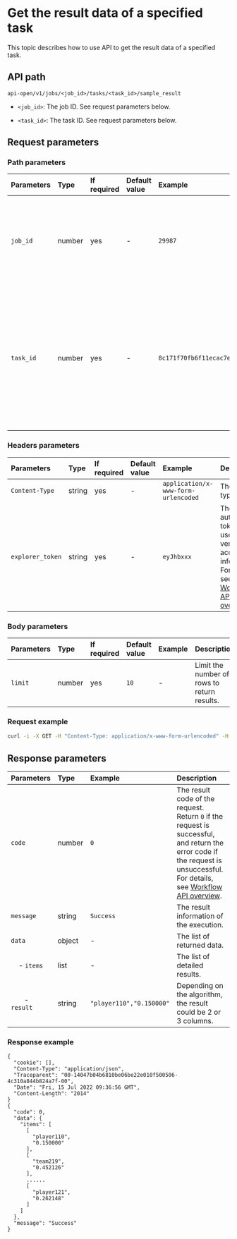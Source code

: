 # Get the result data of a specified task

This topic describes how to use API to get the result data of a specified task.

## API path

`api-open/v1/jobs/<job_id>/tasks/<task_id>/sample_result`

- `<job_id>`: The job ID. See request parameters below.

- `<task_id>`: The task ID. See request parameters below.

## Request parameters

### Path parameters

|Parameters|Type|If required|Default value|Example| Description|
|:---|:---|:---|:---|:---|:---|
|`job_id`|number|yes|-|`29987`| The job ID. It can be queried through the API [Get a list of all jobs](api-get-jobs.md) or viewed on the job list page.|
|`task_id`|number|yes|-|`8c171f70fb6f11ecac7e6da0662c195b`|The task ID. It can be queried through the API [Query details for a specified job](api-desc-job.md) or viewed in the upper right corner of the specified job page by clicking the component.|

### Headers parameters

|Parameters|Type|If required|Default value|Example| Description|
|:---|:---|:---|:---|:---|:---|
|`Content-Type`|string|yes|-|`application/x-www-form-urlencoded`|The content type.|
|`explorer_token`|string|yes|-|`eyJhbxxx`|The authorization token that used to verify account information. For details, see [Workflow API overview](workflow-api-overview.md).|

### Body parameters

|Parameters|Type|If required|Default value|Example| Description|
|:---|:---|:---|:---|:---|:---|
|`limit`|number|yes|`10`|-| Limit the number of rows to return results.|

### Request example

```bash
curl -i -X GET -H "Content-Type: application/x-www-form-urlencoded" -H "Cookie: "explorer_token=eyJhbxxx"" http://192.168.8.145:7002/api-open/v1/jobs/29987/tasks/8c171f70fb6f11ecac7e6da0662c195b/sample_result?limit=1000
```

## Response parameters

|Parameters|Type|Example|Description|
|:---|:---|:---|:---|
|`code`    | number | `0`       |  The result code of the request. Return `0` if the request is successful, and return the error code if the request is unsuccessful. For details, see [Workflow API overview](workflow-api-overview.md).            |
|`message`   | string | `Success` | The result information of the execution. |
|`data`    | object | -        | The list of returned data. |
|&nbsp;&nbsp;&nbsp; - `items`|list|-| The list of detailed results.|
|&nbsp;&nbsp;&nbsp;&nbsp;&nbsp;&nbsp; - `result`         | string   | `"player110","0.150000"` | Depending on the algorithm, the result could be 2 or 3 columns.|

### Response example

```http
{
  "cookie": [],
  "Content-Type": "application/json",
  "Traceparent": "00-14047b04b6810be06be22e010f500506-4c310a844b824a7f-00",
  "Date": "Fri, 15 Jul 2022 09:36:56 GMT",
  "Content-Length": "2014"
}
{
  "code": 0,
  "data": {
    "items": [
      [
        "player110",
        "0.150000"
      ],
      [
        "team219",
        "0.452126"
      ],
      ......
      [
        "player121",
        "0.262148"
      ]
    ]
  },
  "message": "Success"
}
```
